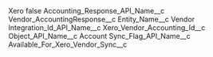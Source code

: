<?xml version="1.0" encoding="UTF-8"?>
<CustomMetadata xmlns="http://soap.sforce.com/2006/04/metadata" xmlns:xsi="http://www.w3.org/2001/XMLSchema-instance" xmlns:xsd="http://www.w3.org/2001/XMLSchema">
    <label>Xero</label>
    <protected>false</protected>
    <values>
        <field>Accounting_Response_API_Name__c</field>
        <value xsi:type="xsd:string">Vendor_AccountingResponse__c</value>
    </values>
    <values>
        <field>Entity_Name__c</field>
        <value xsi:type="xsd:string">Vendor</value>
    </values>
    <values>
        <field>Integration_Id_API_Name__c</field>
        <value xsi:type="xsd:string">Xero_Vendor_Accounting_Id__c</value>
    </values>
    <values>
        <field>Object_API_Name__c</field>
        <value xsi:type="xsd:string">Account</value>
    </values>
    <values>
        <field>Sync_Flag_API_Name__c</field>
        <value xsi:type="xsd:string">Available_For_Xero_Vendor_Sync__c</value>
    </values>
</CustomMetadata>
